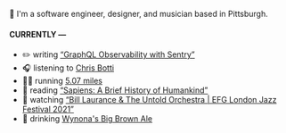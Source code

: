 👋 I'm a software engineer, designer, and musician based in Pittsburgh.

#### CURRENTLY —

* ✏️ writing [“GraphQL Observability with Sentry”](https://www.amoscato.com/journal/graphql-observability/)
* 🎧 listening to [Chris Botti](https://www.last.fm/music/Chris+Botti/_/Time+to+Say+Goodbye+(Con+te+Partiro)+-+Live)
* 🏃‍♂️ running [5.07 miles](https://www.strava.com/activities/6160167279)
* 📘 reading [“Sapiens: A Brief History of Humankind”](https://www.goodreads.com/book/show/23692271-sapiens)
* 🍿 watching [“Bill Laurance &amp; The Untold Orchestra | EFG London Jazz Festival 2021”](https://youtu.be/W626yZi15js)
* 🍺 drinking [Wynona&#39;s Big Brown Ale](https://untappd.com/user/namoscato/checkin/1128847137)
